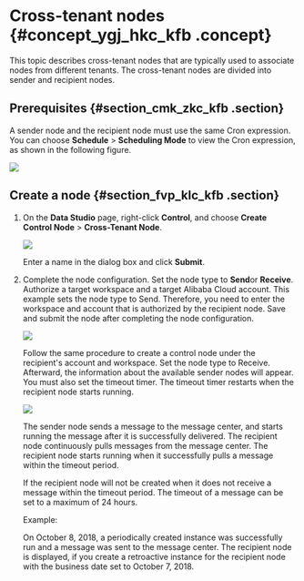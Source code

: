 # Cross-tenant nodes {#concept_ygj_hkc_kfb .concept}

This topic describes cross-tenant nodes that are typically used to associate nodes from different tenants. The cross-tenant nodes are divided into sender and recipient nodes.

## Prerequisites {#section_cmk_zkc_kfb .section}

A sender node and the recipient node must use the same Cron expression. You can choose **Schedule** \> **Scheduling Mode** to view the Cron expression, as shown in the following figure.

![](http://static-aliyun-doc.oss-cn-hangzhou.aliyuncs.com/assets/img/22651/155253253513390_en-US.png)

## Create a node {#section_fvp_klc_kfb .section}

1.  On the **Data Studio** page, right-click **Control**, and choose **Create Control Node** \> **Cross-Tenant Node**.

    ![](http://static-aliyun-doc.oss-cn-hangzhou.aliyuncs.com/assets/img/22651/155253253613391_en-US.png)

    Enter a name in the dialog box and click **Submit**.

2.  Complete the node configuration. Set the node type to **Send**or **Receive**. Authorize a target workspace and a target Alibaba Cloud account. This example sets the node type to Send. Therefore, you need to enter the workspace and account that is authorized by the recipient node. Save and submit the node after completing the node configuration.

    ![](http://static-aliyun-doc.oss-cn-hangzhou.aliyuncs.com/assets/img/22651/155253253613392_en-US.png)

    Follow the same procedure to create a control node under the recipient's account and workspace. Set the node type to Receive. Afterward, the information about the available sender nodes will appear. You must also set the timeout timer. The timeout timer restarts when the recipient node starts running.

    ![](http://static-aliyun-doc.oss-cn-hangzhou.aliyuncs.com/assets/img/22651/155253253613393_en-US.png)

    The sender node sends a message to the message center, and starts running the message after it is successfully delivered. The recipient node continuously pulls messages from the message center. The recipient node starts running when it successfully pulls a message within the timeout period.

    If the recipient node will not be created when it does not receive a message within the timeout period. The timeout of a message can be set to a maximum of 24 hours.

    Example:

    On October 8, 2018, a periodically created instance was successfully run and a message was sent to the message center. The recipient node is displayed, if you create a retroactive instance for the recipient node with the business date set to October 7, 2018.


